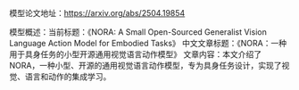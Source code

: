 模型论文地址：https://arxiv.org/abs/2504.19854

模型概述：当前标题：《NORA: A Small Open-Sourced Generalist Vision Language Action Model for Embodied Tasks》
中文文章标题：《NORA：一种用于具身任务的小型开源通用视觉语言动作模型》
文章内容：本文介绍了NORA，一种小型、开源的通用视觉语言动作模型，专为具身任务设计，实现了视觉、语言和动作的集成学习。
